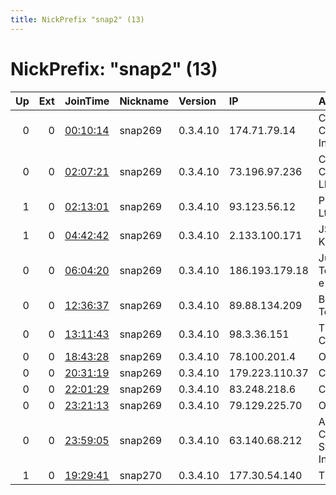 ```yaml
---
title: NickPrefix "snap2" (13)
---
```


# NickPrefix: "snap2" (13)

|   Up |   Ext | JoinTime                                                                                            | Nickname   | Version   | IP             | AS                                       | CC   |   ORp |   Dirp | OS    | Contact   |   eFamMembers |
|-----:|------:|:----------------------------------------------------------------------------------------------------|:-----------|:----------|:---------------|:-----------------------------------------|:-----|------:|-------:|:------|:----------|--------------:|
|    0 |     0 | [00:10:14](https://metrics.torproject.org/rs.html#details/A402CB89907BEBA3CAF906841A9B0846ED860B7E) | snap269    | 0.3.4.10  | 174.71.79.14   | Cox Communications Inc.                  | us   | 41065 |      0 | Linux | None      |             1 |
|    0 |     0 | [02:07:21](https://metrics.torproject.org/rs.html#details/B570C22BB4601EF32368B77B7382405421AD4E04) | snap269    | 0.3.4.10  | 73.196.97.236  | Comcast Cable Communications, LLC        | us   | 42483 |      0 | Linux | None      |             1 |
|    1 |     0 | [02:13:01](https://metrics.torproject.org/rs.html#details/E2D6C16FD522C5F76E91694327375DDD55A65AFD) | snap269    | 0.3.4.10  | 93.123.56.12   | Pladi Computers Ltd.                     | bg   | 34919 |      0 | Linux | None      |             1 |
|    1 |     0 | [04:42:42](https://metrics.torproject.org/rs.html#details/D6EE0BEFFA3538BB53957D4476170C2386C72134) | snap269    | 0.3.4.10  | 2.133.100.171  | JSC Kazakhtelecom                        | kz   | 38563 |      0 | Linux | None      |             1 |
|    0 |     0 | [06:04:20](https://metrics.torproject.org/rs.html#details/1F79ADB1697930205A064AF87403032ECAE4A7A4) | snap269    | 0.3.4.10  | 186.193.179.18 | Jupiter Telecomunicacoes e Informatica L | br   | 35285 |      0 | Linux | None      |             1 |
|    0 |     0 | [12:36:37](https://metrics.torproject.org/rs.html#details/BBCD50B743CAAD08F1C0A31B914B085316ADD05D) | snap269    | 0.3.4.10  | 89.88.134.209  | Bouygues Telecom SA                      | fr   | 40169 |      0 | Linux | None      |             1 |
|    0 |     0 | [13:11:43](https://metrics.torproject.org/rs.html#details/BC024733A319972678F845AB1C29542BA15468D5) | snap269    | 0.3.4.10  | 98.3.36.151    | Time Warner Cable Internet LLC           | us   | 35427 |      0 | Linux | None      |             1 |
|    0 |     0 | [18:43:28](https://metrics.torproject.org/rs.html#details/3FA30BF53A8A1AD8A3F1924D39D9077325DB0229) | snap269    | 0.3.4.10  | 78.100.201.4   | Ooredoo Q.S.C.                           | qa   | 33543 |      0 | Linux | None      |             1 |
|    0 |     0 | [20:31:19](https://metrics.torproject.org/rs.html#details/9FD9833D9F005AEA43BD499E67DA08FC9F9A17EF) | snap269    | 0.3.4.10  | 179.223.110.37 | CLARO S.A.                               | br   | 42981 |      0 | Linux | None      |             1 |
|    0 |     0 | [22:01:29](https://metrics.torproject.org/rs.html#details/2B556B69469766F2ABEF0B9A8F9545F29BFB9DAB) | snap269    | 0.3.4.10  | 83.248.218.6   | Com Hem AB                               | se   | 42121 |      0 | Linux | None      |             1 |
|    0 |     0 | [23:21:13](https://metrics.torproject.org/rs.html#details/44BA5227455D6863607DE8AAC55DEB42DB5D16EA) | snap269    | 0.3.4.10  | 79.129.225.70  | OTEnet S.A.                              | gr   | 43369 |      0 | Linux | None      |             1 |
|    0 |     0 | [23:59:05](https://metrics.torproject.org/rs.html#details/3CC5942FED6DF561AFA924998DC238D120FECD8F) | snap269    | 0.3.4.10  | 63.140.68.212  | Alaska Communications Systems Group, Inc | us   | 45055 |      0 | Linux | None      |             1 |
|    1 |     0 | [19:29:41](https://metrics.torproject.org/rs.html#details/895F7906ABBFD1AE538EBCE1A713952C3F71974E) | snap270    | 0.3.4.10  | 177.30.54.140  | Tim Celular S.A.                         | br   | 44909 |      0 | Linux | None      |             1 |
